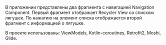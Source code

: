 В приложении представлены два фрагмента с навигацией Navigation Component. Первый фрагмент отображает Recycler View со списком лягушек. По нажатию на элемент списка отображается второй фрагмент с информацией о лягушке.

В проекте использованы: ViewModels, Kotlin-coroutines, Retrofit2, Moshi, Glide.
